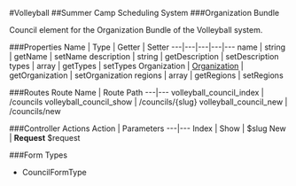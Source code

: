#Volleyball
##Summer Camp Scheduling System
###Organization Bundle

Council element for the Organization Bundle of the Volleyball system.

###Properties
Name | Type | Getter | Setter
---|---|---|---|---
name | string | getName | setName
description | string | getDescription | setDescription
types | array | getTypes | setTypes
Organization | [Organization](organization.md) | getOrganization | setOrganization
regions | array | getRegions | setRegions

###Routes
Route Name | Route Path
---|---
volleyball_council_index | /councils
volleyball_council_show | /councils/{slug}
volleyball_council_new | /councils/new

###Controller Actions
Action | Parameters
---|---
Index |
Show | $slug
New | **Request** $request

###Form Types
- CouncilFormType